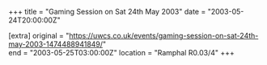 +++
title = "Gaming Session on Sat 24th May 2003"
date = "2003-05-24T20:00:00Z"

[extra]
original = "https://uwcs.co.uk/events/gaming-session-on-sat-24th-may-2003-1474488941849/"    
end = "2003-05-25T03:00:00Z"
location = "Ramphal R0.03/4"
+++



